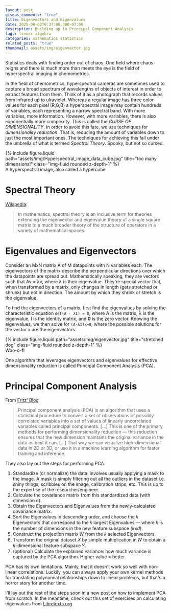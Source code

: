```yaml
---
layout: post
gisqus_comments: "true"
title: Eigenvectors and Eigenvalues
date: 2025-08-02T0:37:00.000-07:00
description: Building up to Principal Component Analysis
tags: linear-algebra
categories: mathematics statistics
related_posts: "true"
thumbnail: assets/img/eigenvector.jpg
---
```


Statistics deals with finding order out of chaos. One field where chaos reigns and there is much more than meets the eye is the field of hyperspectral imaging in chemometrics.

In the field of chemometrics, hyperspectral cameras are sometimes used to capture a broad spectrum of wavelengths of objects of interest in order to extract features from them. Think of it as a photograph that records values from infrared up to ulraviolet. Whereas a regular image has three color values for each pixel (R,G,B) a hyperspectral image may contain hundreds of variables, each representing a narrow spectral band. With more variables, more information. However, with more variables, there is also exponentially more complexity. This is called the _CURSE OF DIMENSIONALITY_. In order to avoid this fate, we use techniques for _dimensionality reduction_. That is, reducing the amount of variables down to just the most important ones. The techniques for achieving this fall under the umbrella of what is termed _Spectral Theory_. Spooky, but not so cursed.

<div class="row mt-3 mt-md-0 rounded mx-auto d-block">
  {% include figure.liquid path="assets/img/Hyperspectral_image_data_cube.jpg" title="too many dimensions!" class="img-fluid rounded z-depth-1" %}
</div>
<div class="caption">
A hyperspectral image, also called a hypercube
</div>

# Spectral Theory

[Wikipedia](https://en.wikipedia.org/wiki/Spectral_theory):

> In mathematics, spectral theory is an inclusive term for theories extending the eigenvector and eigenvalue theory of a single square matrix to a much broader theory of the structure of operators in a variety of mathematical spaces.

# Eigenvalues and Eigenvectors

Consider an MxN matrix A of M datapoints with N variables each. The eigenvectors of the matrix describe the perpendicular directions over which the datapoints are spread out. Mathematically speaking, they are vectors such that Av = λv, where λ is their eigenvalue. They're special vector that, when transformed by a matrix, only changes in length (gets stretched or shrunk) but not in direction. The amount by which they shrink or stretch is the eigenvalue.

To find the eigenvectors of a matrix, first find the eigenvalues by solving the characteristic equation `det(A - λI) = 0`, where A is the matrix, λ is the eigenvalue, I is the identity matrix, and **0** is the zero vector.
Knowing the eigenvalues, we then solve for `(A-λI)x=0`, where the possible solutions for the vector x are the eigenvectors.

<div class="row mt-3 mt-md-0 rounded mx-auto d-block">
  {% include figure.liquid path="assets/img/eigenvector.jpg" title="stretched dog" class="img-fluid rounded z-depth-1" %}
</div>
<div class="caption">
Woo-o-f!
</div>

One algorithm that leverages eigenvectors and eigenvalues for effective dimensionality reduction is called Principal Component Analysis (PCA).

# Principal Component Analysis

From [Fritz' Blog](https://fritz.ai/demystifying-principal-component-analysis-handling-the-curse-of-dimensionality/)

> Principal component analysis (PCA) is an algorithm that uses a statistical procedure to convert a set of observations of possibly correlated variables into a set of values of linearly uncorrelated variables called principal components. \[...\] This is one of the primary methods for performing dimensionality reduction — this reduction ensures that the new dimension maintains the original variance in the data as best it can. \[...\] That way we can visualize high-dimensional data in 2D or 3D, or use it in a machine learning algorithm for faster training and inference.

They also lay out the steps for performing PCA.

1. Standardize (or normalize) the data: involves usually applying a mask to the image. A mask is simply filtering out all the outliers in the dataset i.e. shiny things, scribbles on the image, calibration strips, etc. This is up to the expertise of the researcher/engineer.
2. Calculate the covariance matrix from this standardized data (with dimension d).
3. Obtain the Eigenvectors and Eigenvalues from the newly-calculated covariance matrix.
4. Sort the Eigenvalues in descending order, and choose the 𝑘 Eigenvectors that correspond to the 𝑘 largest Eigenvalues — where 𝑘 is the number of dimensions in the new feature subspace (𝑘≤𝑑).
5. Construct the projection matrix 𝑊 from the 𝑘 selected Eigenvectors.
6. Transform the original dataset 𝑋 by simple multiplication in 𝑊 to obtain a 𝑘-dimensional feature subspace 𝑌.
7. (optional) Calculate the explained variance: how much variance is captured by the PCA algorithm. Higher value = better.

PCA has its own limitations. Mainly, that it doesn't work so well with non-linear correlations. Luckily, you can always apply your own kernel methods for translating polynomial relationships down to linear problems, but that's a horror story for another time.

I'll lay out the rest of the steps soon in a new post on how to implement PCA from scratch.
In the meantime, check out this set of exercises on calculating eigenvalues from [Libretexts.org](<https://math.libretexts.org/Courses/Cosumnes_River_College/Math_420%3A_Differential_Equations_(Breitenbach)/11%3A_Appendices/06%3A_Eigenvalues_and_Eigenvectors/6.01%3A_Exercises_4.1>)
